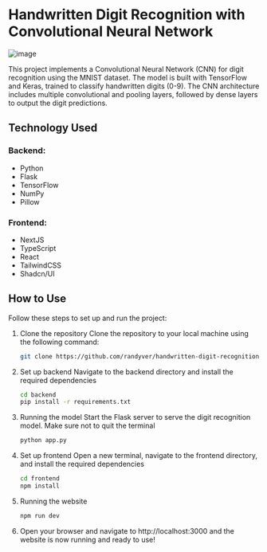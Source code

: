 # Handwritten Digit Recognition with Convolutional Neural Network

![image](https://github.com/user-attachments/assets/ee0db0aa-1c9c-496e-bfc2-20522c758d02)


This project implements a Convolutional Neural Network (CNN) for digit recognition using the MNIST dataset. The model is built with TensorFlow and Keras, trained to classify handwritten digits (0-9). The CNN architecture includes multiple convolutional and pooling layers, followed by dense layers to output the digit predictions.

## Technology Used
### Backend:
- Python
- Flask
- TensorFlow
- NumPy
- Pillow

### Frontend:
- NextJS
- TypeScript
- React
- TailwindCSS
- Shadcn/UI

## How to Use
Follow these steps to set up and run the project:

1. Clone the repository
Clone the repository to your local machine using the following command:

   ```bash
   git clone https://github.com/randyver/handwritten-digit-recognition.git
   ```
   
2. Set up backend
Navigate to the backend directory and install the required dependencies
   ```bash
   cd backend
   pip install -r requirements.txt
   ```
3. Running the model
Start the Flask server to serve the digit recognition model. Make sure not to quit the terminal
   ```bash
   python app.py
   ```
4. Set up frontend
Open a new terminal, navigate to the frontend directory, and install the required dependencies
   ```bash
   cd frontend
   npm install
   ```
5. Running the website
   ```bash
   npm run dev
   ```
6. Open your browser and navigate to http://localhost:3000 and the website is now running and ready to use!
